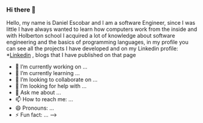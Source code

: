 ### Hi there 👋

Hello, my name is Daniel Escobar and I am a software Engineer, since I was little I have always wanted to learn how computers work from the inside and with Holberton school I acquired a lot of knowledge about software engineering and the basics of programming languages, in my profile you can see all the projects I have developed and on my Linkedin profile:
*<a href="https://www.linkedin.com/in/daniel-felipe-escobar-chavez-7823881b6/">Linkedin</a>
, blogs that I have published on that page

- 🔭 I’m currently working on ...
- 🌱 I’m currently learning ...
- 👯 I’m looking to collaborate on ...
- 🤔 I’m looking for help with ...
- 💬 Ask me about ...
- 📫 How to reach me: ...
- 😄 Pronouns: ...
- ⚡ Fun fact: ...
-->
